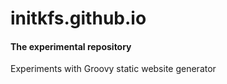 # initkfs.github.io

#### The experimental repository

Experiments with Groovy static website generator
